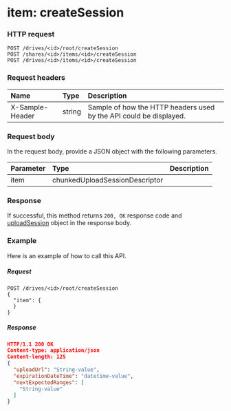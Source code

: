 # item: createSession


### HTTP request
```http
POST /drives/<id>/root/createSession
POST /shares/<id>/items/<id>/createSession
POST /drives/<id>/items/<id>/createSession

```
### Request headers
| Name       | Type | Description|
|:---------------|:--------|:----------|
| X-Sample-Header  | string  | Sample of how the HTTP headers used by the API could be displayed.|

### Request body
In the request body, provide a JSON object with the following parameters.

| Parameter	   | Type	|Description|
|:---------------|:--------|:----------|
|item|chunkedUploadSessionDescriptor||

### Response
If successful, this method returns `200, OK` response code and [uploadSession](../resources/uploadsession.md) object in the response body.

### Example
Here is an example of how to call this API.
##### Request
```http
POST /drives/<id>/root/createSession
{
  "item": {
  }
}
```
##### Response
```json
HTTP/1.1 200 OK
Content-type: application/json
Content-length: 125
{
  "uploadUrl": "String-value",
  "expirationDateTime": "datetime-value",
  "nextExpectedRanges": [
    "String-value"
  ]
}
```
